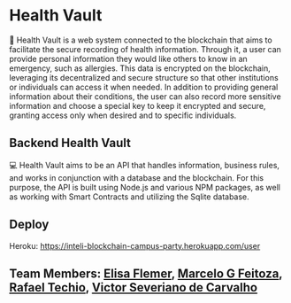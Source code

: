 # Health Vault
📜 Health Vault is a web system connected to the blockchain that aims to facilitate the secure recording of health information. Through it, a user can provide personal information they would like others to know in an emergency, such as allergies. This data is encrypted on the blockchain, leveraging its decentralized and secure structure so that other institutions or individuals can access it when needed. In addition to providing general information about their conditions, the user can also record more sensitive information and choose a special key to keep it encrypted and secure, granting access only when desired and to specific individuals.

## Backend Health Vault
💻 Health Vault aims to be an API that handles information, business rules, and works in conjunction with a database and the blockchain. For this purpose, the API is built using Node.js and various NPM packages, as well as working with Smart Contracts and utilizing the Sqlite database.

## Deploy
Heroku: https://inteli-blockchain-campus-party.herokuapp.com/user

## Team Members: <a href="https://www.linkedin.com/in/elisaflemer/">Elisa Flemer</a>, <a href="https://www.linkedin.com/in/marcelofeitoza7/">Marcelo G Feitoza</a>, <a href="https://www.linkedin.com/in/rafael-mateus-zimmer-techio-6679091a0/">Rafael Techio</a>, <a href="https://www.linkedin.com/in/victor-severiano-de-carvalho-b57a05237/">Victor Severiano de Carvalho</a>

